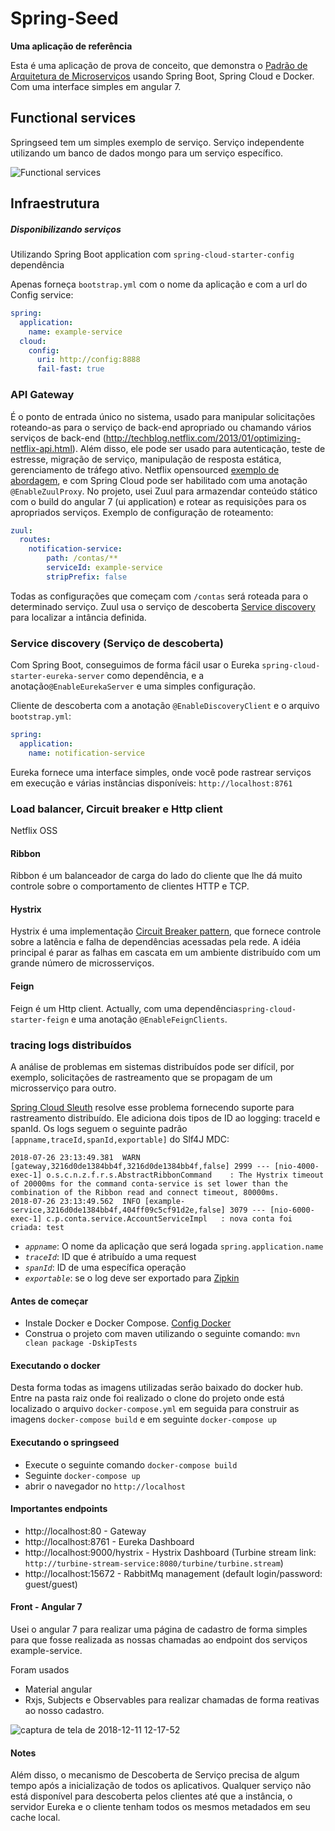 
# Spring-Seed

**Uma aplicação de referência**


Esta é uma aplicação de prova de conceito, que demonstra o [Padrão de Arquitetura de Microserviços](http://martinfowler.com/microservices/) usando Spring Boot, Spring Cloud e Docker. Com uma interface simples em angular 7.

## Functional services

Springseed tem um simples exemplo de serviço. Serviço independente utilizando um banco de dados mongo para um serviço específico.

<img alt="Functional services" src="https://user-images.githubusercontent.com/1315080/49801704-08a4a480-fd32-11e8-92a3-1a5bcbac6493.png">

## Infraestrutura


##### Disponibilizando serviços
Utilizando Spring Boot application com `spring-cloud-starter-config` dependência

Apenas forneça `bootstrap.yml` com o nome da aplicação e com a url do Config service:
```yml
spring:
  application:
    name: example-service
  cloud:
    config:
      uri: http://config:8888
      fail-fast: true
```

### API Gateway

É o ponto de entrada único no sistema, usado para manipular solicitações roteando-as para o serviço de back-end apropriado ou chamando vários serviços de back-end (http://techblog.netflix.com/2013/01/optimizing-netflix-api.html). Além disso, ele pode ser usado para autenticação, teste de estresse, migração de serviço, manipulação de resposta estática, gerenciamento de tráfego ativo.
Netflix opensourced [exemplo de abordagem](http://techblog.netflix.com/2013/06/announcing-zuul-edge-service-in-cloud.html), e com Spring Cloud pode ser habilitado com uma anotação `@EnableZuulProxy`. No projeto, usei Zuul para armazendar conteúdo stático com o build do angular 7 (ui application) e rotear as requisições para os apropriados serviços. Exemplo de configuração de roteamento:

```yml
zuul:
  routes:
    notification-service:
        path: /contas/**
        serviceId: example-service
        stripPrefix: false

```

Todas as configurações que começam com `/contas` será roteada para o determinado serviço. Zuul usa o serviço de descoberta [Service discovery](https://github.com/sqshq/PiggyMetrics/blob/master/README.md#service-discovery) para localizar a intância definida.

### Service discovery (Serviço de descoberta)

Com Spring Boot, conseguimos de forma fácil usar o Eureka `spring-cloud-starter-eureka-server` como dependência, e a anotação`@EnableEurekaServer` e uma simples configuração.

Cliente de descoberta com a anotação `@EnableDiscoveryClient` e o arquivo `bootstrap.yml`:
``` yml
spring:
  application:
    name: notification-service
```

Eureka fornece uma interface simples, onde você pode rastrear serviços em execução e várias instâncias disponíveis: `http://localhost:8761`

### Load balancer, Circuit breaker e Http client

Netflix OSS

#### Ribbon
Ribbon é um balanceador de carga do lado do cliente que lhe dá muito controle sobre o comportamento de clientes HTTP e TCP.

#### Hystrix
Hystrix é uma implementação [Circuit Breaker pattern](http://martinfowler.com/bliki/CircuitBreaker.html), que fornece controle sobre a latência e falha de dependências acessadas pela rede. A idéia principal é parar as falhas em cascata em um ambiente distribuído com um grande número de microsserviços.

#### Feign
Feign é um Http client. Actually, com uma dependência`spring-cloud-starter-feign` e uma anotação `@EnableFeignClients`.


### tracing logs distribuídos

A análise de problemas em sistemas distribuídos pode ser difícil, por exemplo, solicitações de rastreamento que se propagam de um microsserviço para outro.

[Spring Cloud Sleuth](https://cloud.spring.io/spring-cloud-sleuth/) resolve esse problema fornecendo suporte para rastreamento distribuído. Ele adiciona dois tipos de ID ao logging: traceId e spanId.
Os logs seguem o seguinte padrão `[appname,traceId,spanId,exportable]` do Slf4J MDC:

```text
2018-07-26 23:13:49.381  WARN [gateway,3216d0de1384bb4f,3216d0de1384bb4f,false] 2999 --- [nio-4000-exec-1] o.s.c.n.z.f.r.s.AbstractRibbonCommand    : The Hystrix timeout of 20000ms for the command conta-service is set lower than the combination of the Ribbon read and connect timeout, 80000ms.
2018-07-26 23:13:49.562  INFO [example-service,3216d0de1384bb4f,404ff09c5cf91d2e,false] 3079 --- [nio-6000-exec-1] c.p.conta.service.AccountServiceImpl   : nova conta foi criada: test
```

- *`appname`*: O nome da aplicação que será logada `spring.application.name`
- *`traceId`*: ID que é atribuído a uma request
- *`spanId`*: ID de uma específica operação
- *`exportable`*: se o log deve ser exportado para [Zipkin](https://zipkin.io/)

#### Antes de começar
- Instale Docker e Docker Compose. [Config Docker](https://www.digitalocean.com/community/tutorials/como-instalar-e-usar-o-docker-no-ubuntu-16-04-pt)
- Construa o projeto com maven utilizando o seguinte comando: `mvn clean package -DskipTests`

#### Executando o docker
Desta forma todas as imagens utilizadas serão baixado do docker hub.
Entre na pasta raiz onde foi realizado o clone do projeto onde está localizado o arquivo `docker-compose.yml` em seguida para construir as imagens `docker-compose build` e em seguinte `docker-compose up`

#### Executando o springseed
- Execute o seguinte comando `docker-compose build`
- Seguinte `docker-compose up`
- abrir o navegador no `http://localhost`



#### Importantes endpoints
- http://localhost:80 - Gateway
- http://localhost:8761 - Eureka Dashboard
- http://localhost:9000/hystrix - Hystrix Dashboard (Turbine stream link: `http://turbine-stream-service:8080/turbine/turbine.stream`)
- http://localhost:15672 - RabbitMq management (default login/password: guest/guest)

#### Front - Angular 7
Usei o angular 7 para realizar uma página de cadastro de forma simples para que fosse realizada as nossas chamadas ao endpoint dos serviços example-service.

Foram usados
- Material angular
- Rxjs, Subjects e Observables para realizar chamadas de forma reativas ao nosso cadastro.

![captura de tela de 2018-12-11 12-17-52](https://user-images.githubusercontent.com/1315080/49806428-e9604400-fd3e-11e8-80d2-9e99a92dcda2.png)

#### Notes
Além disso, o mecanismo de Descoberta de Serviço precisa de algum tempo após a inicialização de todos os aplicativos. Qualquer serviço não está disponível para descoberta pelos clientes até que a instância, o servidor Eureka e o cliente tenham todos os mesmos metadados em seu cache local.

